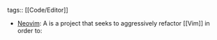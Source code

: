 tags:: [[Code/Editor]]

- [Neovim](https://neovim.io/): A is a project that seeks to aggressively refactor [[Vim]] in order to: